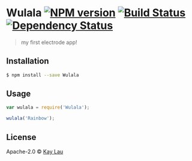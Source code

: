 # Wulala [![NPM version][npm-image]][npm-url] [![Build Status][travis-image]][travis-url] [![Dependency Status][daviddm-image]][daviddm-url]
> my first electrode app!

## Installation

```sh
$ npm install --save Wulala
```

## Usage

```js
var wulala = require('Wulala');

wulala('Rainbow');
```
## License

Apache-2.0 © [Kay Lau]()


[npm-image]: https://badge.fury.io/js/Wulala.svg
[npm-url]: https://npmjs.org/package/Wulala
[travis-image]: https://travis-ci.org/yufuluo/Wulala.svg?branch=master
[travis-url]: https://travis-ci.org/yufuluo/Wulala
[daviddm-image]: https://david-dm.org/yufuluo/Wulala.svg?theme=shields.io
[daviddm-url]: https://david-dm.org/yufuluo/Wulala

